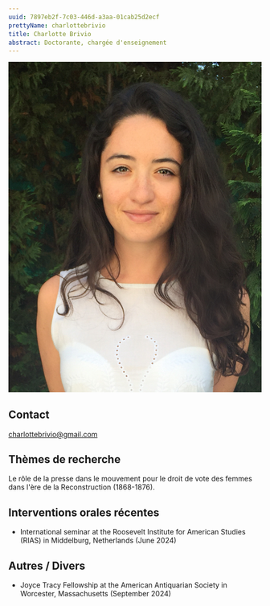 ```yaml
---
uuid: 7897eb2f-7c03-446d-a3aa-01cab25d2ecf
prettyName: charlottebrivio
title: Charlotte Brivio
abstract: Doctorante, chargée d'enseignement
---
```



![small](Brivio_Charlotte.jpeg)

## Contact

 charlottebrivio@gmail.com

## Thèmes de recherche

 Le rôle de la presse dans le mouvement pour le droit de vote des femmes dans l'ère de la Reconstruction (1868-1876).

## Interventions orales récentes

 - International seminar at the Roosevelt Institute for American Studies (RIAS) in Middelburg, Netherlands (June 2024)

## Autres / Divers

 - Joyce Tracy Fellowship at the American Antiquarian Society in Worcester, Massachusetts (September 2024)

